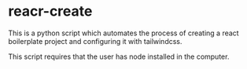 # reacr-create

This is a python script which automates the process of creating a react boilerplate project and configuring it with tailwindcss.

This script requires that the user has node installed in the computer.
